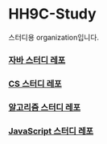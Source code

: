 # HH9C-Study
스터디용 organization입니다.

### [자바 스터디 레포](https://github.com/HH9C-Study/Java)

### [CS 스터디 레포](https://github.com/HH9C-Study/ComputerScience)

### [알고리즘 스터디 레포](https://github.com/HH9C-Study/Algorithm)

### [JavaScript 스터디 레포](https://github.com/HH9C-Study/JavaScript)

